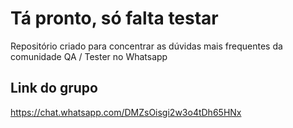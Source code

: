 # Tá pronto, só falta testar
Repositório criado para concentrar as dúvidas mais frequentes da comunidade QA / Tester no Whatsapp

## Link do grupo
https://chat.whatsapp.com/DMZsOisgi2w3o4tDh65HNx
